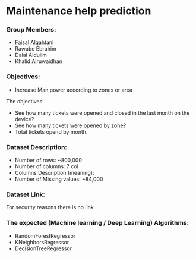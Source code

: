 # Maintenance help prediction 

### Group Members:
- Faisal Alqahtani
- Rawabe Ebrahim
- Dalal Aldulim
- Khalid Alruwaidhan

### Objectives:
- Increase Man power according to zones or area

The objectives:
- See how many tickets were opened and closed in the last month on the device?
- See how many tickets were opened by zone?
- Total tickets opend by month.

### Dataset Description:
- Number of rows: ~800,000
- Number of columns: 7 col 
- Columns Description (meaning): 
- Number of Missing values: ~84,000


### Dataset Link: 
For security reasons there is no link

### The expected (Machine learning / Deep Learning) Algorithms:
- RandomForestRegressor
- KNeighborsRegressor
- DecisionTreeRegressor

